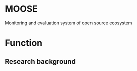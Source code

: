 # MOOSE
Monitoring and evaluation system of open source ecosystem
# Function
## Research background
